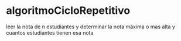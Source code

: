 # algoritmoCicloRepetitivo
leer la nota de n estudiantes y determinar la nota máxima o mas alta y cuantos estudiantes tienen esa nota
